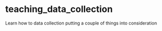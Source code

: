 # teaching_data_collection
Learn how to data collection putting a couple of things into consideration
